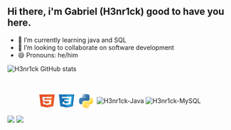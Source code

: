 ## Hi there, i'm Gabriel (H3nr1ck) good to have you here.

- 🌱 I’m currently learning java and SQL
- 👯 I’m looking to collaborate on software development
- 😄 Pronouns: he/him
<div>

![H3nr1ck GitHub stats](https://github-readme-stats.vercel.app/api?username=H3nr1ck&show_icons=true&theme=dracula)

</div>
<div style="display: inline_block"><br>

<ing align="center" alt="H3nr1ck-Js" height="30" width="48" src="https://raw.githubusercontent.com/devicons/devicon/master/icons/javascript/javascript-plain.svg">

<img align="center" alt="H3nr1ck-HTML" height="30" width="40" src="https://raw.githubusercontent.com/devicons/devicon/master/icons/html5/html5-original.svg"> <img align="center" alt="H3nr1ck-CSS" height="30" width="40" src="https://raw.githubusercontent.com/devicons/devicon/master/icons/css3/css3-original.svg"> <img align="center" alt="H3nr1ck-Python" height="38" width="40" src="https://raw.githubusercontent.com/devicons/devicon/master/icons/python/python-original.svg"> <img align="center" alt="H3nr1ck-Java" height="30" width="40" src="https://cdn.jsdelivr.net/gh/devicons/devicon@latest/icons/java/java-original-wordmark.svg"> <img align="center" alt="H3nr1ck-MySQL" height="30" width="40" src="https://cdn.jsdelivr.net/gh/devicons/devicon@latest/icons/mysql/mysql-original-wordmark.svg"/>     
</div>
<div>

<a href="https://www.instagram.com/gu4d4luppe/profilecard/?igsh=bWttNjJnbDkzbzcw" target="blank"><img src="https://img.shields.io/badge/Instagram-E4405F?style=for-the-badge&logo=instagram&logoColor=white"></a> <a href="https://www.linkedin.com/in/gabriel-oliveira-568a8531b?utm_source=share&utm_campaign=share_via&utm_content=profile&utm_medium=android_app" target="blank"><img src="https://img.shields.io/badge/LinkedIn-0077B5?style=for-the-badge&logo=linkedin&logoColor=white"></a>

</div>
